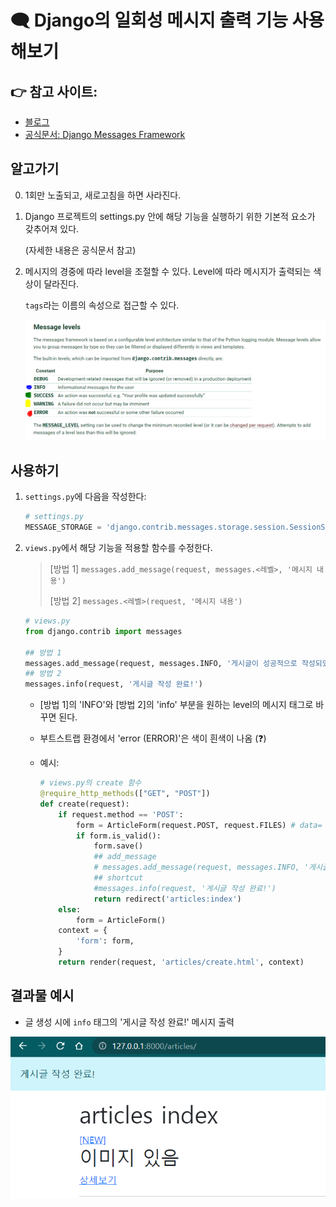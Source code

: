 # 🗨 Django의 일회성 메시지 출력 기능 사용해보기 

## 👉 참고 사이트:

- [블로그](https://jjinisystem.tistory.com/47)
- [공식문서: Django Messages Framework](https://docs.djangoproject.com/en/3.2/ref/contrib/messages/)

## 알고가기

0. 1회만 노출되고, 새로고침을 하면 사라진다.

0. Django 프로젝트의 settings.py 안에 해당 기능을 실행하기 위한 기본적 요소가 갖추어져 있다.

   (자세한 내용은 공식문서 참고)

0. 메시지의 경중에 따라 level을 조절할 수 있다. Level에 따라 메시지가 출력되는 색상이 달라진다.

   `tags`라는 이름의 속성으로 접근할 수 있다.

   ![image-20210909190520062](DjangoStaticFiles_mystudy.assets/image-20210909190520062.png)

## 사용하기

1. `settings.py`에 다음을 작성한다:

   ```python
   # settings.py
   MESSAGE_STORAGE = 'django.contrib.messages.storage.session.SessionStorage'
   ```

2. `views.py`에서 해당 기능을 적용할 함수를 수정한다.

   > [방법 1] `messages.add_message(request, messages.<레벨>, '메시지 내용')`
   >
   > [방법 2] `messages.<레벨>(request, '메시지 내용')`

   

   ```python
   # views.py
   from django.contrib import messages
   
   ## 방법 1
   messages.add_message(request, messages.INFO, '게시글이 성공적으로 작성되었습니다.')
   ## 방법 2
   messages.info(request, '게시글 작성 완료!')
   ```

   - [방법 1]의 'INFO'와 [방법 2]의 'info' 부분을 원하는 level의 메시지 태그로 바꾸면 된다.

   - 부트스트랩 환경에서 'error (ERROR)'은 색이 흰색이 나옴 (❓)

   - 예시:

     ```python
     # views.py의 create 함수
     @require_http_methods(["GET", "POST"])
     def create(request):
         if request.method == 'POST':
             form = ArticleForm(request.POST, request.FILES) # data= 생략 가능
             if form.is_valid():
                 form.save()
                 ## add_message
                 # messages.add_message(request, messages.INFO, '게시글이 성공적으로 작성되었습니다.')
                 ## shortcut
                 #messages.info(request, '게시글 작성 완료!')
                 return redirect('articles:index')
         else:
             form = ArticleForm()
         context = { 
             'form': form,
         }
         return render(request, 'articles/create.html', context)
     ```

## 결과물 예시

- 글 생성 시에 `info` 태그의 '게시글 작성 완료!' 메시지 출력

![image-20210909191811146](DjangoStaticFiles_mystudy.assets/image-20210909191811146.png)

